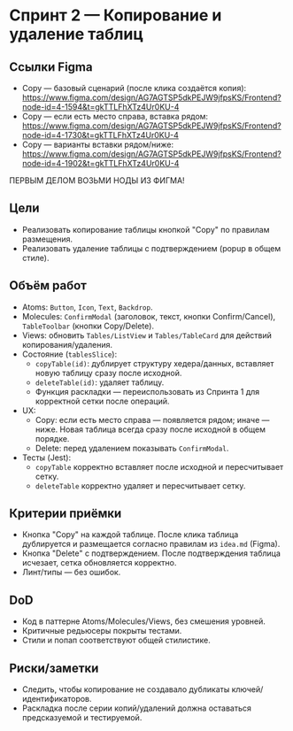 # Спринт 2 — Копирование и удаление таблиц


## Ссылки Figma
- Copy — базовый сценарий (после клика создаётся копия): https://www.figma.com/design/AG7AGTSP5dkPEJW9jfpsKS/Frontend?node-id=4-1594&t=gkTTLFhXTz4Ur0KU-4
- Copy — если есть место справа, вставка рядом: https://www.figma.com/design/AG7AGTSP5dkPEJW9jfpsKS/Frontend?node-id=4-1730&t=gkTTLFhXTz4Ur0KU-4
- Copy — варианты вставки рядом/ниже: https://www.figma.com/design/AG7AGTSP5dkPEJW9jfpsKS/Frontend?node-id=4-1902&t=gkTTLFhXTz4Ur0KU-4

ПЕРВЫМ ДЕЛОМ ВОЗЬМИ НОДЫ ИЗ ФИГМА!

## Цели
- Реализовать копирование таблицы кнопкой "Copy" по правилам размещения.
- Реализовать удаление таблицы с подтверждением (popup в общем стиле).

## Объём работ
- Atoms: `Button`, `Icon`, `Text`, `Backdrop`.
- Molecules: `ConfirmModal` (заголовок, текст, кнопки Confirm/Cancel), `TableToolbar` (кнопки Copy/Delete).
- Views: обновить `Tables/ListView` и `Tables/TableCard` для действий копирования/удаления.
- Состояние (`tablesSlice`):
  - `copyTable(id)`: дублирует структуру хедера/данных, вставляет новую таблицу сразу после исходной.
  - `deleteTable(id)`: удаляет таблицу.
  - Функция раскладки — переиспользовать из Спринта 1 для корректной сетки после операций.
- UX:
  - Copy: если есть место справа — появляется рядом; иначе — ниже. Новая таблица всегда сразу после исходной в общем порядке.
  - Delete: перед удалением показывать `ConfirmModal`.
- Тесты (Jest):
  - `copyTable` корректно вставляет после исходной и пересчитывает сетку.
  - `deleteTable` корректно удаляет и пересчитывает сетку.

## Критерии приёмки
- Кнопка "Copy" на каждой таблице. После клика таблица дублируется и размещается согласно правилам из `idea.md` (Figma).
- Кнопка "Delete" с подтверждением. После подтверждения таблица исчезает, сетка обновляется корректно.
- Линт/типы — без ошибок.


## DoD
- Код в паттерне Atoms/Molecules/Views, без смешения уровней.
- Критичные редьюсеры покрыты тестами.
- Стили и попап соответствуют общей стилистике.

## Риски/заметки
- Следить, чтобы копирование не создавало дубликаты ключей/идентификаторов.
- Раскладка после серии копий/удалений должна оставаться предсказуемой и тестируемой.
